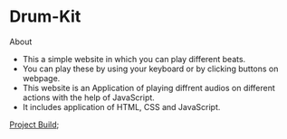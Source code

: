 # Drum-Kit

About
- This a simple website in which you can play different beats.
- You can play these by using your keyboard or by clicking buttons on webpage.
- This website is an Application of playing diffrent audios on different actions with the help of JavaScript.
- It includes application of HTML, CSS and JavaScript.

<a href="https://kuna1jain.github.io/Drum-Kit/">Project Build</a>; 
 
